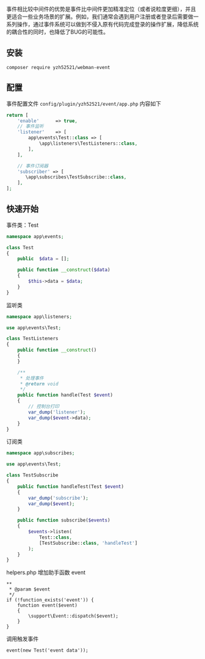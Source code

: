 事件相比较中间件的优势是事件比中间件更加精准定位（或者说粒度更细），并且更适合一些业务场景的扩展。例如，我们通常会遇到用户注册或者登录后需要做一系列操作，通过事件系统可以做到不侵入原有代码完成登录的操作扩展，降低系统的耦合性的同时，也降低了BUG的可能性。

## 安装

```shell script
composer require yzh52521/webman-event
```

## 配置

事件配置文件 `config/plugin/yzh52521/event/app.php` 内容如下

```php
return [
    'enable'      => true,
    // 事件监听
    'listener'    => [
        app\events\Test::class => [
            \app\listeners\TestListeners::class,
        ],
    ],

    // 事件订阅器
    'subscriber' => [
       \app\subscribes\TestSubscribe::class,
    ],
];
```
## 快速开始
事件类：Test
```php
namespace app\events;

class Test
{
    public  $data = [];

    public function __construct($data)
    {
        $this->data = $data;
    }
}
```
监听类 
```php
namespace app\listeners;

use app\events\Test;

class TestListeners
{
    public function __construct()
    {
    }

    /**
     * 处理事件
     * @return void
     */
    public function handle(Test $event)
    {
        // 控制台打印
        var_dump('listener');
        var_dump($event->data);
    }
}
```
订阅类
```php
namespace app\subscribes;

use app\events\Test;

class TestSubscribe
{
    public function handleTest(Test $event)
    {
        var_dump('subscribe');
        var_dump($event);
    }

    public function subscribe($events)
    {
        $events->listen(
            Test::class,
            [TestSubscribe::class, 'handleTest']
        );
    }
}
```
helpers.php 增加助手函数 event
```
**
 * @param $event
 */
if (!function_exists('event')) {
    function event($event)
    {
        \support\Event::dispatch($event);
    }
}
```

调用触发事件
```
event(new Test('event data'));
```


